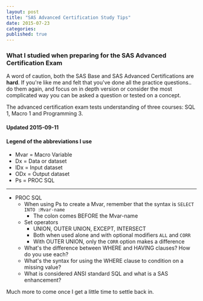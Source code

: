 ```yaml
---
layout: post
title: "SAS Advanced Certification Study Tips"
date: 2015-07-23
categories: 
published: true
---
```


### What I studied when preparing for the SAS Advanced Certification Exam

A word of caution, both the SAS Base and SAS Advanced Certifications are **hard**.  If you're like me and felt that you've done all the practice questions.. do them again, and focus on in depth version or consider the most complicated way you can be asked a question or tested on a concept.

The advanced certification exam tests understanding of three courses: SQL 1, Macro 1 and Programming 3.

#### **Updated 2015-09-11**

#### Legend of the abbreviations I use
* Mvar = Macro Variable
* Dx = Data or dataset
* IDx = Input dataset
* ODx = Output dataset
* Ps = PROC SQL

***

* PROC SQL
  * When using Ps to create a Mvar, remember that the syntax is `SELECT INTO :Mvar-name`
    * The colon comes BEFORE the Mvar-name
  * Set operators
    * UNION, OUTER UNION, EXCEPT, INTERSECT
    * Both when used alone and with optional modifiers `ALL` and `CORR`
    * With OUTER UNION, only the `CORR` option makes a difference
  * What's the difference between WHERE and HAVING clauses? How do you use each?
  * What's the syntax for using the WHERE clause to condition on a missing value?
  * What is considered ANSI standard SQL and what is a SAS enhancement?

Much more to come once I get a little time to settle back in.

